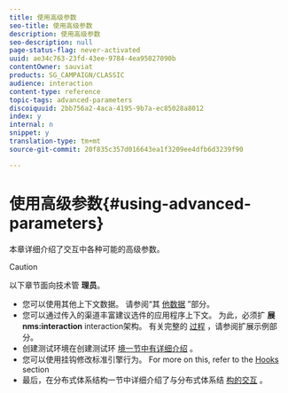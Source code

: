 ```yaml
---
title: 使用高级参数
seo-title: 使用高级参数
description: 使用高级参数
seo-description: null
page-status-flag: never-activated
uuid: ae34c763-23fd-43ee-9784-4ea95027090b
contentOwner: sauviat
products: SG_CAMPAIGN/CLASSIC
audience: interaction
content-type: reference
topic-tags: advanced-parameters
discoiquuid: 2bb756a2-4aca-4195-9b7a-ec85028a8012
index: y
internal: n
snippet: y
translation-type: tm+mt
source-git-commit: 20f835c357d016643ea1f3209ee4dfb6d3239f90

---
```



# 使用高级参数{#using-advanced-parameters}

本章详细介绍了交互中各种可能的高级参数。

>[!CAUTION]
>
>以下章节面向技术管 **理员**。

* 您可以使用其他上下文数据。 请参阅“其 [他数据](../../interaction/using/additional-data.md) ”部分。
* 您可以通过传入的渠道丰富建议选件的应用程序上下文。 为此，必须扩 **展nms:interaction** interaction架构。 有关完整的 [过程](../../interaction/using/extension-example.md) ，请参阅扩展示例部分。
* 创建测试环境在创建测试环 [境一节中有详细介绍](../../interaction/using/creating-a-test-environment.md) 。
* 您可以使用挂钩修改标准引擎行为。 For more on this, refer to the [Hooks](../../interaction/using/hooks.md) section
* 最后，在分布式体系结构一节中详细介绍了与分布式体系结 [构的交互](../../interaction/using/distributed-architectures.md) 。

